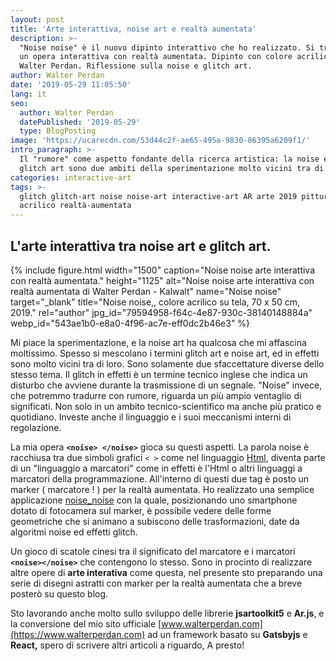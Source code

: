 ```yaml
---
layout: post
title: 'Arte interattiva, noise art e realtà aumentata'
description: >-
  "Noise noise" è il nuovo dipinto interattivo che ho realizzato. Si tratta di
  un opera interattiva con realtà aumentata. Dipinto con colore acrilico da
  Walter Perdan. Riflessione sulla noise e glitch art.
author: Walter Perdan
date: '2019-05-29 11:05:50'
lang: it
seo:
  author: Walter Perdan
  datePublished: '2019-05-29'
  type: BlogPosting
image: 'https://ucarecdn.com/53d44c2f-ae65-495a-9830-86395a6209f1/'
intro_paragraph: >-
  Il "rumore" come aspetto fondante della ricerca artistica: la noise e la
  glitch art sono due ambiti della sperimentazione molto vicini tra di loro.
categories: interactive-art
tags: >-
  glitch glitch-art noise noise-art interactive-art AR arte 2019 pittura
  acrilico realtà-aumentata
---
```

## L'arte interattiva tra noise art e glitch art.

{% include figure.html width="1500" caption="Noise noise arte interattiva con realtà aumentata." height="1125" alt="Noise noise arte interattiva con realtà aumentata di Walter Perdan - Kalwalt" name="Noise noise" target="_blank" title="Noise noise,, colore acrilico su tela, 70 x 50 cm, 2019." rel="author" jpg_id="79594958-f64c-4e87-930c-38140148884a" webp_id="543ae1b0-e8a0-4f96-ac7e-eff0dc2b46e3" %}

Mi piace la sperimentazione, e la noise art ha qualcosa che mi affascina moltissimo. Spesso si mescolano i termini glitch art e noise art, ed in effetti sono molto vicini tra di loro. Sono solamente due sfaccettature diverse dello stesso tema. Il glitch in effetti è un termine tecnico inglese  che indica un disturbo che avviene durante la trasmissione di un segnale. "Noise" invece, che potremmo tradurre con rumore, riguarda un più ampio ventaglio di significati.  Non solo in un ambito tecnico-scientifico ma anche più pratico e quotidiano. Investe anche il linguaggio e i suoi meccanismi interni di regolazione.

La mia opera **`<noise> </noise>`** gioca su questi aspetti. La parola noise è racchiusa tra due simboli grafici `< >` come nel linguaggio [Html](https://it.wikipedia.org/wiki/HTML), diventa parte di un "linguaggio a marcatori" come in effetti è l'Html o altri linguaggi a marcatori della programmazione. All'interno di questi due tag è posto un marker ( marcatore ! ) per la realtà aumentata. Ho realizzato una semplice applicazione [noise_noise](https://www.kalwaltart.it/interactivity/noise_noise) con la quale, posizionando uno smartphone dotato di fotocamera sul marker, è possibile vedere delle forme geometriche che si animano a subiscono delle trasformazioni, date da algoritmi noise ed effetti glitch.

Un gioco di scatole cinesi tra il significato del marcatore e i marcatori **`<noise></noise>`** che contengono lo stesso. Sono in procinto di realizzare altre opere di **arte interativa** come questa, nel presente sto preparando una serie di disegni astratti con marker per la realtà aumentata che a breve posterò su questo blog.

Sto lavorando anche molto sullo sviluppo delle librerie **jsartoolkit5** e **Ar.js**, e la conversione del mio sito ufficiale [www.walterperdan.com](https://www.walterperdan.com) ad un framework basato su **Gatsbyjs** e **React,** spero di scrivere altri articoli a riguardo, A presto!
